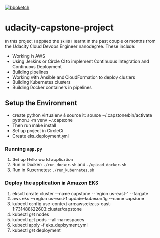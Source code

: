 [![bboketch](https://circleci.com/gh/bboketch/udacity-capstone-project.svg?style=svg)](https://circleci.com/gh/bboketch/udacity-capstone-project)

# udacity-capstone-project

In this project I applied the skills I learnt in the past couple of months from the Udacity Cloud Devops Engineer nanodegree. These include:

* Working in AWS
* Using Jenkins or Circle CI to implement Continuous Integration and Continuous Deployment
* Building pipelines
* Working with Ansible and CloudFormation to deploy clusters
* Building Kubernetes clusters
* Building Docker containers in pipelines


## Setup the Environment

* create python virtualenv & source it:
	source ~/.capstone/bin/activate
	python3 -m venv ~/.capstone
* Then run make install
* Set up project in CircleCi
* Create eks_deployment.yml

### Running `app.py`

1. Set up Hello world application
2. Run in Docker:  `./run_docker.sh` and `./upload_docker.sh`
3. Run in Kubernetes:  `./run_kubernetes.sh`

### Deploy the application in Amazon EKS
1. eksctl create cluster --name capstone --region us-east-1 --fargate 
2. aws eks --region us-east-1 update-kubeconfig --name capstone 
3. kubectl config use-context arn:aws:eks:us-east-1:731488622603:cluster/capstone 
4. kubectl get nodes
5. kubectl get pods --all-namespaces  
6. kubectl apply -f eks_deployment.yml
7. kubectl get deployment
